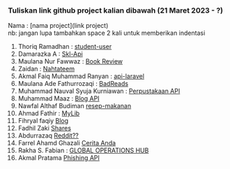 ### **Tuliskan link github project kalian dibawah (21 Maret 2023 - ?)**  

Nama : [nama project](link project)  
nb: jangan lupa tambahkan space 2 kali untuk memberikan indentasi  

1. Thoriq Ramadhan : [student-user](https://github.com/thoriqramadhan/StudentApi)  
2. Damarazka A : [Skl-Api](https://github.com/Damarazka/skl-api)  
3. Maulana Nur Fawwaz : [Book Review](https://github.com/Fawwaz129/Book_review)  
4. Zaidan : [Nahtateem](https://github.com/firrizq/nahtateem-api)  
5. Akmal Faiq Muhammad Ranyan : [api-laravel](https://github.com/akmlrnyn/api-laravel)  
6. Maulana Ade Fathurrozaqi : [BadReads](https://github.com/maulzzzaqi/BadReads-API)  
7. Muhammad Nauval Syuja Kurniawan : [Perpustakaan API](https://github.com/petelpop/perpustakaan-API.git)  
8. Muhammad Maaz : [Blog API](https://github.com/maazshakeel/skl-2)  
9. Nawfal Althaf Budiman [resep-makanan](https://github.com/Althaf-Budiman/api-resep-makanan)  
10. Ahmad Fathir : [MyLib](https://github.com/Zzfathir/mylib)  
11. Fihryal faqiy [Blog](https://github.com/fihryal/API--Project-Mar-.git)  
12. Fadhil Zaki [Shares](https://github.com/zfadhil/api-blog)  
13. Abdurrazaq [Reddit??](https://github.com/ojaq/redditojaq)  
14. Farrel Ahamd Ghazali [Cerita Anda](https://github.com/farrelahmad/apiproject)      
15. Rakha S. Fabian : [GLOBAL OPERATIONS HUB](https://github.com/rakhasf/API-New)  
16. Akmal Pratama [Phishing API](https://github.com/malpraku/PhishingAPI)
